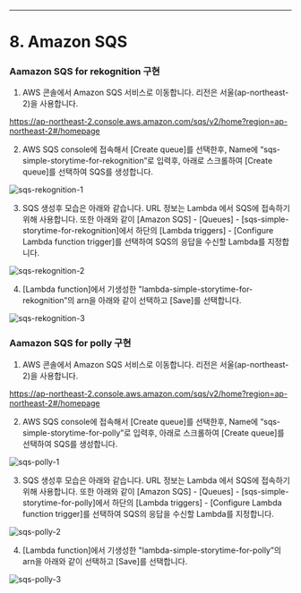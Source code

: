 ---
# 8. Amazon SQS

 
### Aamazon SQS for rekognition 구현 

1) AWS 콘솔에서 Amazon SQS 서비스로 이동합니다. 리전은 서울(ap-northeast-2)을 사용합니다.

https://ap-northeast-2.console.aws.amazon.com/sqs/v2/home?region=ap-northeast-2#/homepage



2) AWS SQS console에 접속해서 [Create queue]를 선택한후, Name에 “sqs-simple-storytime-for-rekognition”로 입력후, 아래로 스크롤하여 [Create queue]를 선택하여 SQS를 생성합니다.

![sqs-rekognition-1](https://user-images.githubusercontent.com/52392004/156370183-8f03374f-642a-4c41-b6ae-5596ca0feb94.png)


3) SQS 생성후 모습은 아래와 같습니다. URL 정보는 Lambda 에서 SQS에 접속하기 위해 사용합니다. 또한 아래와 같이 [Amazon SQS] - [Queues] - [sqs-simple-storytime-for-rekognition]에서 하단의 [Lambda triggers] - [Configure Lambda function trigger]를 선택하여 SQS의 응답을 수신할 Lambda를 지정합니다.

![sqs-rekognition-2](https://user-images.githubusercontent.com/52392004/156370254-2c5ed69e-0771-4cc2-8286-125699aca233.png)


4) [Lambda function]에서 기생성한 "lambda-simple-storytime-for-rekognition”의 arn을 아래와 같이 선택하고 [Save]를 선택합니다.

![sqs-rekognition-3](https://user-images.githubusercontent.com/52392004/156370297-94bd9548-c98d-4923-abf1-f585c98560c4.png)


### Aamazon SQS for polly 구현 

1) AWS 콘솔에서 Amazon SQS 서비스로 이동합니다. 리전은 서울(ap-northeast-2)을 사용합니다.

https://ap-northeast-2.console.aws.amazon.com/sqs/v2/home?region=ap-northeast-2#/homepage



2) AWS SQS console에 접속해서 [Create queue]를 선택한후, Name에 “sqs-simple-storytime-for-polly”로 입력후, 아래로 스크롤하여 [Create queue]를 선택하여 SQS를 생성합니다.

![sqs-polly-1](https://user-images.githubusercontent.com/52392004/156370350-1a79983a-de2f-4eab-a9ea-462bb6d66002.png)


3) SQS 생성후 모습은 아래와 같습니다. URL 정보는 Lambda 에서 SQS에 접속하기 위해 사용합니다. 또한 아래와 같이 [Amazon SQS] - [Queues] - [sqs-simple-storytime-for-polly]에서 하단의 [Lambda triggers] - [Configure Lambda function trigger]를 선택하여 SQS의 응답을 수신할 Lambda를 지정합니다.

![sqs-polly-2](https://user-images.githubusercontent.com/52392004/156370382-6155623e-c293-4ea9-bdfc-ca04b1f7acc6.png)


4) [Lambda function]에서 기생성한 "lambda-simple-storytime-for-polly”의 arn을 아래와 같이 선택하고 [Save]를 선택합니다.

![sqs-polly-3](https://user-images.githubusercontent.com/52392004/156370423-40bbd4a0-004a-4484-b629-eb36aa03b50e.png)
